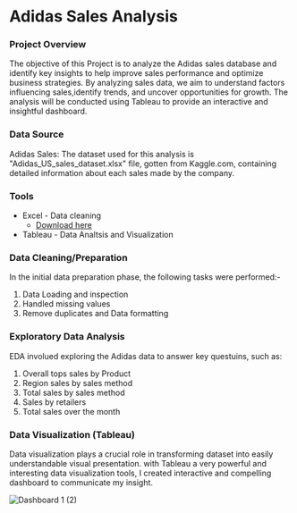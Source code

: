 # Adidas Sales Analysis


### Project Overview
The objective of this Project is to analyze the Adidas sales database and identify key insights to help improve sales performance and optimize business strategies. By analyzing sales data, we aim to understand factors influencing sales,identify trends, and uncover opportunities for growth. The analysis will be conducted using Tableau to provide an interactive and insightful dashboard.

### Data Source
Adidas Sales: The dataset used for this analysis is "Adidas_US_sales_dataset.xlsx" file, gotten from Kaggle.com, containing detailed information about each sales made by the company.

### Tools
- Excel - Data cleaning
   - [Download here](https://microsoft.com)
- Tableau - Data Analtsis and Visualization

### Data Cleaning/Preparation
In the initial data preparation phase, the following tasks were performed:-
1. Data Loading and inspection
2. Handled missing values
3. Remove duplicates and Data formatting

### Exploratory Data Analysis
EDA involued exploring the Adidas data to answer key questuins, such as:
1. Overall tops sales by Product
2. Region sales by sales method
3. Total sales by sales method
4. Sales by retailers
5. Total sales over the month

### Data Visualization (Tableau)
Data visualization plays a crucial role in transforming dataset into easily understandable visual presentation. with Tableau a very powerful and interesting data visualization tools, I created interactive and compelling dashboard to communicate my insight.

![Dashboard 1 (2)](https://github.com/Peepearl/Adidas-sales-report/assets/99322339/4913face-6310-474a-a3ff-b66cde6bc04c)

